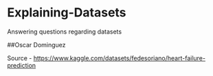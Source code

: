 # Explaining-Datasets
Answering questions regarding datasets

##Oscar Dominguez

Source - https://www.kaggle.com/datasets/fedesoriano/heart-failure-prediction
